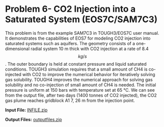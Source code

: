 # Problem 6- CO2 Injection into a Saturated System (EOS7C/SAM7C3)

This problem is from the example SAM7C3 in TOUGH3/EOS7C user manual. It demonstrates the capabilities of EOS7 for modeling CO2 injection into saturated systems such as aquifers. The geometry consists of a one-dimensional radial system 10 m thick with CO2 injection at a rate of 8.4 $$kg/s$$. The outer boundary is held at constant pressure and liquid saturated conditions. TOUGH3 simulation requires that a small amount of CH4 is co-injected with CO2 to improve the numerical behavior for iteratively solving gas solubility.  TOUGH4  improves the numerical approach for solving gas solubility  and no co-injection of  small amount of CH4 is needed. The initial pressure is uniform at 150 bars with temperature set at 65 °C. We can see from the output file, after two days (1400 tonnes of CO2 injected), the CO2 gas plume reaches gridblock A1 7, 26 m from the injection point.

**Input File:**         [INFILE.zip](https://drive.google.com/file/d/1ITmdYmk1Z\_3b9y6Fzp0wcYNzHyVq8uqp/view?usp=sharing)

**Output Files:**   [outputfiles.zip](https://drive.google.com/file/d/1mdvuvOFr\_0yJyIDBOaje74UqyYF3fouK/view?usp=sharing)
